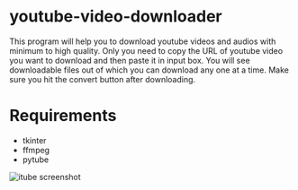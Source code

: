 # youtube-video-downloader
This program will help you to download youtube videos and audios with minimum to high quality. Only you need to copy the URL of youtube video you want to download and then paste it in input box. You will see downloadable files out of which you can download any one at a time. Make sure you hit the convert button after downloading.

# Requirements
- tkinter
- ffmpeg
- pytube

![itube screenshot](https://user-images.githubusercontent.com/77235287/104356155-9bc3f000-5531-11eb-8753-ab0dfd58104f.png)
